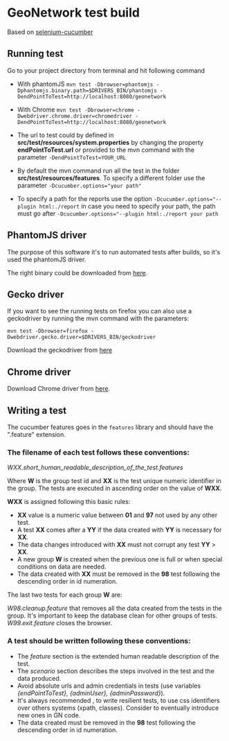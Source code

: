 # GeoNetwork test build


Based on [selenium-cucumber](https://github.com/selenium-cucumber/selenium-cucumber-java)


## Running test

Go to your project directory from terminal and hit following command

* With phantomJS `mvn test -Dbrowser=phantomjs -Dphantomjs.binary.path=$DRIVERS_BIN/phantomjs -DendPointToTest=http://localhost:8080/geonetwork`
* With Chrome `mvn test -Dbrowser=chrome -Dwebdriver.chrome.driver=chromedriver -DendPointToTest=http://localhost:8080/geonetwork`

* The url to test could by defined in **src/test/resources/system.properties** by changing the property **endPointToTest.url** or provided to the mvn command with the parameter `-DendPointToTest=YOUR_URL`

* By default the mvn command run all the test in the folder **src/test/resources/features**. To specify a different folder use the parameter `-Dcucumber.options="your path"`

* To specify a path for the reports use the option `-Dcucumber.options="--plugin html:./report` in case you need to specify your path, the path must go after `-Dcucumber.options="--plugin html:./report your path`



## PhantomJS driver

The purpose of this software it's to run automated tests after builds, so it's used the phantomJS driver. 

The right binary could be downloaded from [here](http://phantomjs.org).

## Gecko driver

If you want to see the running tests on firefox you can also use a geckodriver by running the mvn command with the parameters:

`mvn test -Dbrowser=firefox -Dwebdriver.gecko.driver=$DRIVERS_BIN/geckodriver`

Download the geckodriver from [here](https://github.com/mozilla/geckodriver/releases)

## Chrome driver

Download Chrome driver from [here](http://chromedriver.chromium.org/downloads).


## Writing a test

The cucumber features goes in the `features` library and should have the ".feature" extension.

### The filename of each test follows these conventions:

*WXX.short_human_readable_description_of_the_test.features*

Where **W** is the group test id and **XX** is the test unique numeric identifier in the group. The tests are executed in ascending order on the value of **WXX**. 

**WXX** is assigned following this basic rules:

* **XX** value is a numeric value between **01** and **97** not used by any other test.
* A test **XX** comes after a **YY** if the data created with **YY** is necessary for **XX**. 
* The data changes introduced with **XX** must not corrupt any test **YY** > **XX**.
* A new group **W** is created when the previous one is full or when special conditions on data are needed.
* The data created with **XX** must be removed in the **98** test following the descending order in id numeration.

The last two tests for each group **W** are:

*W98.cleanup.feature* that removes all the data created from the tests in the group. It's important to keep the database clean for other groups of tests.
*W99.exit.feature* closes the browser.

### A test should be written following these conventions:

* The *feature* section is the extended human readable description of the test.
* The *scenario* section describes the steps involved in the test and the data produced.
* Avoid absolute urls and admin credentials in tests (use variables *{endPointToTest}, {adminUser}, {adminPassword}*). 
* It's always recommended , to write resilient tests, to use css identifiers over others systems (xpath, classes). Consider to eventually introduce new ones in GN code.
* The data created must be removed in the **98** test following the descending order in id numeration.


